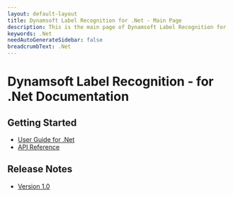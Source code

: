 ```yaml
---
layout: default-layout
title: Dynamsoft Label Recognition for .Net - Main Page
description: This is the main page of Dynamsoft Label Recognition for .Net Language.
keywords: .Net
needAutoGenerateSidebar: false
breadcrumbText: .Net
---
```


# Dynamsoft Label Recognition - for .Net Documentation

## Getting Started

- [User Guide for .Net](user-guide.md)
- [API Reference](api-reference/index.md)

## Release Notes

- [Version 1.0](release-notes/dotnet-1.md)